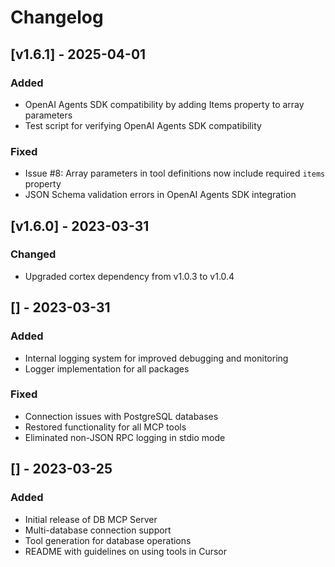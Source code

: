# Changelog

## [v1.6.1] - 2025-04-01

### Added
- OpenAI Agents SDK compatibility by adding Items property to array parameters
- Test script for verifying OpenAI Agents SDK compatibility

### Fixed
- Issue #8: Array parameters in tool definitions now include required `items` property
- JSON Schema validation errors in OpenAI Agents SDK integration

## [v1.6.0] - 2023-03-31

### Changed
- Upgraded cortex dependency from v1.0.3 to v1.0.4

## [] - 2023-03-31

### Added
- Internal logging system for improved debugging and monitoring
- Logger implementation for all packages

### Fixed
- Connection issues with PostgreSQL databases
- Restored functionality for all MCP tools
- Eliminated non-JSON RPC logging in stdio mode

## [] - 2023-03-25

### Added
- Initial release of DB MCP Server
- Multi-database connection support
- Tool generation for database operations
- README with guidelines on using tools in Cursor

